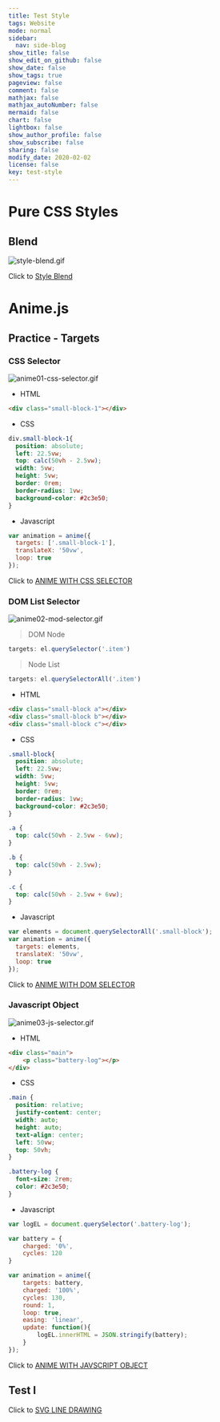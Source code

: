 ```yaml
---
title: Test Style
tags: Website
mode: normal
sidebar:
  nav: side-blog
show_title: false
show_edit_on_github: false
show_date: false
show_tags: true
pageview: false
comment: false
mathjax: false
mathjax_autoNumber: false
mermaid: false
chart: false
lightbox: false
show_author_profile: false
show_subscribe: false
sharing: false
modify_date: 2020-02-02
license: false
key: test-style
---
```


# Pure CSS Styles

## Blend

![style-blend.gif](https://i.loli.net/2020/02/02/hgZFjmUrxpYwe1J.gif)

<!--more-->

Click to [Style Blend](../zh/test-page.html)

# Anime.js

## Practice - Targets

### CSS Selector

![anime01-css-selector.gif](https://i.loli.net/2020/02/03/OoDMXtlkySvuZBe.gif)

* HTML

```html
<div class="small-block-1"></div>
```

* CSS

```css
div.small-block-1{
  position: absolute;
  left: 22.5vw;
  top: calc(50vh - 2.5vw);
  width: 5vw;
  height: 5vw;
  border: 0rem;
  border-radius: 1vw;
  background-color: #2c3e50;
}
```

* Javascript

```js
var animation = anime({
  targets: ['.small-block-1'],
  translateX: '50vw',
  loop: true
});
```

Click to [ANIME WITH CSS SELECTOR](../zh/anime01-css-selector.html)

### DOM List Selector

![anime02-mod-selector.gif](https://i.loli.net/2020/02/03/wPvgz3TdDlNWpif.gif)

> DOM Node

```js
targets: el.querySelector('.item')
```

> Node List

```js
targets: el.querySelectorAll('.item')
```

* HTML

```html
<div class="small-block a"></div>
<div class="small-block b"></div>
<div class="small-block c"></div>
```

* CSS

```css
.small-block{
  position: absolute;
  left: 22.5vw;
  width: 5vw;
  height: 5vw;
  border: 0rem;
  border-radius: 1vw;
  background-color: #2c3e50;
}

.a {
  top: calc(50vh - 2.5vw - 6vw);
}

.b {
  top: calc(50vh - 2.5vw);
}

.c {
  top: calc(50vh - 2.5vw + 6vw);
}
```

* Javascript

```js
var elements = document.querySelectorAll('.small-block');
var animation = anime({
  targets: elements,
  translateX: '50vw',
  loop: true
});
```

Click to [ANIME WITH DOM SELECTOR](../zh/anime02-dom-selector.html)

### Javascript Object

![anime03-js-selector.gif](https://i.loli.net/2020/02/04/pAjoGtaxfkinMlq.gif)

* HTML

```html
<div class="main">
	<p class="battery-log"></p>
</div>
```

* CSS

```css
.main {
  position: relative;
  justify-content: center;
  width: auto;
  height: auto;
  text-align: center;
  left: 50vw;
  top: 50vh;
}

.battery-log {
  font-size: 2rem;
  color: #2c3e50;
}
```

* Javascript

```js
var logEL = document.querySelector('.battery-log');

var battery = {
	charged: '0%',
	cycles: 120   
}

var animation = anime({
	targets: battery,
	charged: '100%',
	cycles: 130,
	round: 1,
	loop: true,
	easing: 'linear',
	update: function(){
		logEL.innerHTML = JSON.stringify(battery);
	}
});
```

Click to [ANIME WITH JAVSCRIPT OBJECT](../zh/anime03-js-selector.html)

## Test I

Click to [SVG LINE DRAWING](../zh/test-anime-2.html)